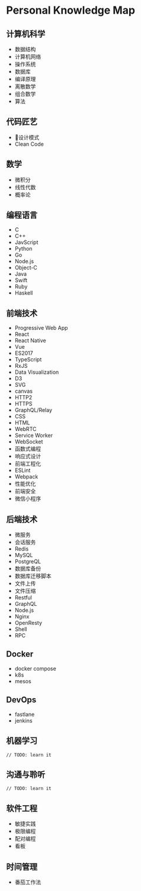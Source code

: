 # Personal Knowledge Map

## 计算机科学
  * 数据结构
  * 计算机网络
  * 操作系统
  * 数据库
  * 编译原理
  * 离散数学
  * 组合数学
  * 算法

## 代码匠艺
  * 设计模式
  * Clean Code

## 数学
  * 微积分
  * 线性代数
  * 概率论

## 编程语言
  * C
  * C++
  * JavScript
  * Python
  * Go
  * Node.js
  * Object-C
  * Java
  * Swift
  * Ruby
  * Haskell

## 前端技术
  * Progressive Web App
  * React
  * React Native
  * Vue
  * ES2017
  * TypeScript
  * RxJS
  * Data Visualization
  * D3
  * SVG
  * canvas
  * HTTP2
  * HTTPS
  * GraphQL/Relay
  * CSS
  * HTML
  * WebRTC
  * Service Worker
  * WebSocket
  * 函数式编程
  * 响应式设计
  * 前端工程化
  * ESLint
  * Webpack
  * 性能优化
  * 前端安全
  * 微信小程序


## 后端技术
  * 微服务
  * 会话服务
  * Redis
  * MySQL
  * PostgreQL
  * 数据库备份
  * 数据库迁移脚本
  * 文件上传
  * 文件压缩
  * Restful
  * GraphQL
  * Node.js
  * Nginx
  * OpenResty
  * Shell
  * RPC


## Docker
  * docker compose
  * k8s
  * mesos


## DevOps
  * fastlane
  * jenkins


## 机器学习
`// TODO: learn it`


## 沟通与聆听
`// TODO: learn it`

## 软件工程
  * 敏捷实践
  * 极限编程
  * 配对编程
  * 看板


## 时间管理
  * 番茄工作法